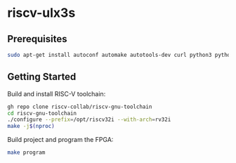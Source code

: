 # riscv-ulx3s

## Prerequisites

```sh
sudo apt-get install autoconf automake autotools-dev curl python3 python3-pip python3-tomli libmpc-dev libmpfr-dev libgmp-dev gawk build-essential bison flex texinfo gperf libtool patchutils bc zlib1g-dev libexpat-dev ninja-build git cmake libglib2.0-dev libslirp-dev
```

## Getting Started

Build and install RISC-V toolchain:

```sh
gh repo clone riscv-collab/riscv-gnu-toolchain
cd riscv-gnu-toolchain
./configure --prefix=/opt/riscv32i --with-arch=rv32i
make -j$(nproc)
```

Build project and program the FPGA:

```sh
make program
```

